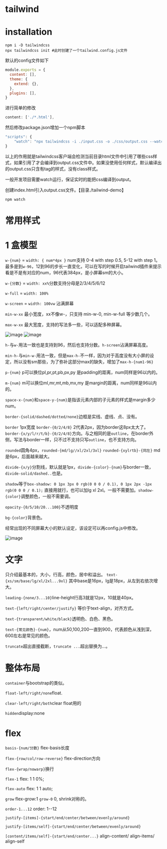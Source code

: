 # tailwind
# installation
```
npm i -D tailwindcss
npx tailwindcss init #此时创建了一个tailwind.config.js文件
```
默认的config文件如下
```js
module.exports = {
  content: [],
  theme: {
    extend: {},
  },
  plugins: [],
}
```
进行简单的修改
```js
content: ['./*.html'],
```
然后修改package.json增加一个npm脚本
```js
"scripts": {
    "watch": "npx tailwindcss -i ./input.css -o ./css/output.css --watch"
}
```
以上的作用就是tailwindcss客户端会检测当前目录html文件中引用了哪些css样式，如果引用了才会编译到output.css文件中。如果没使用任何样式，默认编译出的output.css只含有tag的样式，没有class样式。

一般开发项目需要watch运行，保证实时的能把css编译到output。

创建index.html引入output.css文件。【目录./tailwind-demo】

```
npm watch
```
# 常用样式
# 1 盒模型
`w-{num}` = `width: { num*4px }` num支持 0-4 with step 0.5, 5-12 with step 1。最多是到`w-96`，12到96的步长一直变化，可以在写的时候开启tailwind插件来提示看是不是有对应的num，96代表384px，是小屏幕sm的大小。

`w-{分数}` = `width: xx%`分数支持分母是2/3/4/5/6/12

`w-full` = `width: 100%`

`w-screen` = `width: 100vw` 沾满屏幕

`min-w-xx` 最小宽度，xx不像w-，只支持 min-w-0, min-w-full 等少数几个。

`max-w-xx` 最大宽度，支持的写法多一些，可以适配多种屏幕。

![image](https://i.imgur.com/JP4jvnt.png)
![image](https://i.imgur.com/hlnFqe4.png)


`h-`与`w-`用法一致也是支持到96，然后也支持分数。`h-screen`沾满屏幕高度。

`min-h-`与`min-w-`用法一致，但是`max-h-`不一样，因为对于高度没有大小屏的设定，所以没有sm那些，为了弥补这部分max的缺失，增加了`max-h-{num1-96}`

`p-{num}` p可以换位pl,pr,pt,pb,px,py 是padding的距离，num同样是96以内的。

`m-{num}` m可以换位ml,mr,mt,mb,mx,my 是margin的距离，num同样是96以内的。

`space-x-{num}`和`space-y-{num}`是指该元素内部的子元素的样式是margin多少num。

`border-{solid/dashed/dotted/none}`边框是实线、虚线、点、没有。

`border` 1px宽度 `border-{0/2/4/8}` 2代表2px，因为border这8px太大了。`border-{x/y/l/r/t/b}-{0/2/4/8}`方向。与之相同的是`outline`，在border外侧，写法与border一样，只不过不支持只写`outline`，也不支持方向。

`rounded`圆角4px，`rounded-{md/lg//xl/2xl/3xl}` `rounded-{xylrtb}-{同左}` md是6px，后面越来越大。

`divide-{x/y}`分割线，默认就是1px，`divide-{color}-{num}`与border一致，`divide-solid/dashed..`也是。

`shadow`等于`box-shadow: 0 1px 3px 0 rgb(0 0 0 / 0.1), 0 1px 2px -1px rgb(0 0 0 / 0.1);` 直接用就行，也可以加lg xl 2xl。一般不需要加。`shadow-{color}`调整颜色，一般不需要调。

`opacity-{0/5/10/20...100}`不透明度

`bg-{color}`背景色。


经常出现的不同屏幕大小的默认设定，该设定可以再config.js中修改。

![image](https://i.imgur.com/pA73sup.png)


# 文字
只介绍最基本的，大小，行高，颜色，居中和溢出。
`text-{xs/sm/base/lg/xl/2xl...9xl}` 其中base是16px，lg是18px，从左到右依次增大。

`leading-{none/3...10}`line-height行高3就是12px，10就是40px。

`text-{left/right/center/justify}` 等价于text-align，对齐方式。

`text-{transparent/white/black}`透明色、白色、黑色。

`text-{常见颜色}-{num}`，num从50,100,200一直到900，代表颜色从浅到深，600左右是常见的颜色。

`truncate`超出直接截断，`truncate ...`超出替换为...。

# 整体布局
`container`与bootstrap的类似。

`float-left/right/none`float.

`clear-left/right/both`clear float用的

`hidden`display:none

# flex
`basis-{num/分数}` flex-basis长度

`flex-{row/col/row-reverse}` flex-direction方向

`flex-{wrap/nowarp}`换行

`flex-1`	flex: 1 1 0%;

`flex-auto`	flex: 1 1 auto;

`grow` flex-grow:1 `grow-0` 0, shrink对称的。

`order-1...12` order: 1--12

`justify-[items]-{start/end/center/between/evenly/around}`

`justify-[items/self]-{start/end/center/between/evenly/around}`

`[content/items/self]-{start/end/center...}` align-content/ align-items/ align-self

